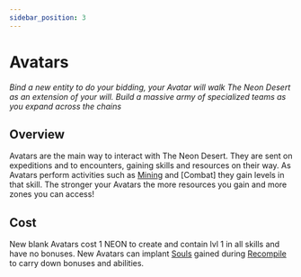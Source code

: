 ```yaml
---
sidebar_position: 3
---
```


# Avatars

_Bind a new entity to do your bidding, your Avatar will walk The Neon Desert as an extension of your will. Build a massive army of specialized teams as you expand across the chains_

## Overview

Avatars are the main way to interact with The Neon Desert. They are sent on expeditions and to encounters, gaining skills and resources on their way. As Avatars perform activities such as [Mining](skills/mining.md) and [Combat] they gain levels in that skill. The stronger your Avatars the more resources you gain and more zones you can access!

## Cost

New blank Avatars cost 1 NEON to create and contain lvl 1 in all skills and have no bonuses. New Avatars can implant [Souls](souls.md) gained during [Recompile](Recompile.md) to carry down bonuses and abilities.